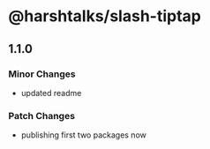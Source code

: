 # @harshtalks/slash-tiptap

## 1.1.0

### Minor Changes

- updated readme

### Patch Changes

- publishing first two packages now
